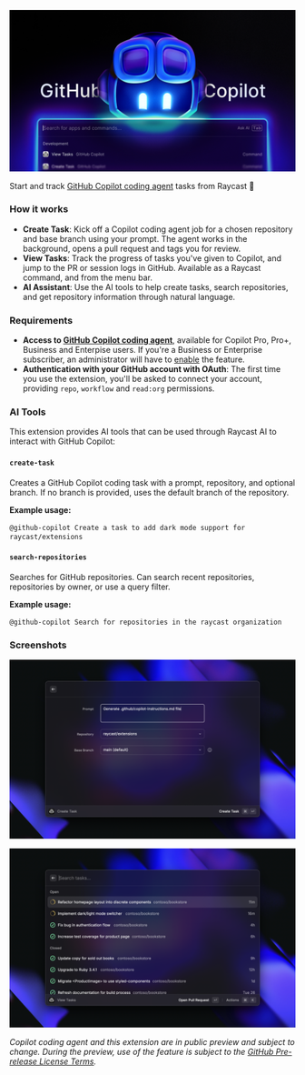 ![GitHub Copilot](./media/github-copilot.png)

Start and track [GitHub Copilot coding agent](https://docs.github.com/en/enterprise-cloud@latest/copilot/concepts/coding-agent/coding-agent) tasks from Raycast 🤖

### How it works

- **Create Task**: Kick off a Copilot coding agent job for a chosen repository and base branch using your prompt. The agent works in the background, opens a pull request and tags you for review.
- **View Tasks**: Track the progress of tasks you've given to Copilot, and jump to the PR or session logs in GitHub. Available as a Raycast command, and from the menu bar.
- **AI Assistant**: Use the AI tools to help create tasks, search repositories, and get repository information through natural language.

### Requirements

- **Access to [GitHub Copilot coding agent](https://docs.github.com/en/enterprise-cloud@latest/copilot/concepts/coding-agent/coding-agent)**, available for Copilot Pro, Pro+, Business and Enterpise users. If you're a Business or Enterprise subscriber, an administrator will have to [enable](https://docs.github.com/en/enterprise-cloud@latest/copilot/concepts/coding-agent/enable-coding-agent) the feature.
- **Authentication with your GitHub account with OAuth**: The first time you use the extension, you'll be asked to connect your account, providing `repo`, `workflow` and `read:org` permissions.

### AI Tools

This extension provides AI tools that can be used through Raycast AI to interact with GitHub Copilot:

#### `create-task`
Creates a GitHub Copilot coding task with a prompt, repository, and optional branch. If no branch is provided, uses the default branch of the repository.

**Example usage:**
```
@github-copilot Create a task to add dark mode support for raycast/extensions
```

#### `search-repositories`
Searches for GitHub repositories. Can search recent repositories, repositories by owner, or use a query filter.

**Example usage:**
```
@github-copilot Search for repositories in the raycast organization
```

### Screenshots

![Starting a Copilot coding agent task in Raycast](./metadata/github-copilot-2.png)

![Tracking Copilot coding agent tasks in Raycast](./metadata/github-copilot-1.png)

*Copilot coding agent and this extension are in public preview and subject to change. During the preview, use of the feature is subject to the [GitHub Pre-release License Terms](https://docs.github.com/en/site-policy/github-terms/github-pre-release-license-terms).*

